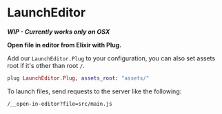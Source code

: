 # LaunchEditor

**_WIP - Currently works only on OSX_**

**Open file in editor from Elixir with Plug.**

Add our `LaunchEditor.Plug` to your configuration, you can also set assets root if it's other than root `/`.

```elixir
plug LaunchEditor.Plug, assets_root: "assets/"
```

To launch files, send requests to the server like the following:

```
/__open-in-editor?file=src/main.js
```
